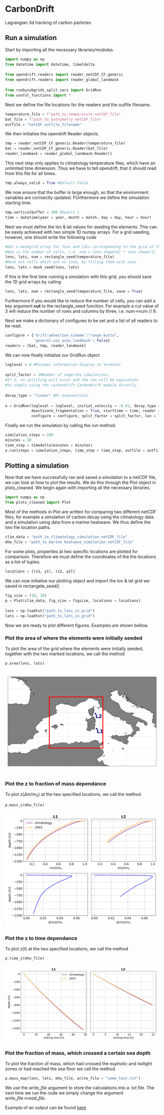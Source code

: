 # CarbonDrift
Lagrangian 3d  tracking of carbon particles

## Run a simulation

Start by importing all the necessary libraries/modules.

```python
import numpy as np
from datetime import datetime, timeldelta

from opendrift.readers import reader_netCDF_CF_generic
from opendrift.readers import reader_global_landmask

from runbysubgrids_split_vars import GridRun
from useful_functions import *
```

Next we define the file locations for the readers and the outfile filename.

```python
temperature_file = f"path_to_temperature_netCDF_file"
bat_file = f"path_to_bathymetry_netCDF_file"
outfile = "netCDF_outfile_filename"
```
We then initialise the opendrift Reader objects.

```python
tmp = reader_netCDF_CF_generic.Reader(temperature_file)
bat = reader_netCDF_CF_generic.Reader(bat_file)
reader_landmask = reader_global_landmask.Reader()
```

This next step only applies to climatology temperature files, which have an unlimited time dimension. Thus we have to tell opendrift, that it should read from this file for all times.

```python
tmp.always_valid = True #Default False
```

We now ensure that the buffer is large enough, so that the environment variables are corroectly updated. FUrthermore we define the simulation starting time.


```python
tmp.verticalbuffer = 100 #Deault 1
time = datetime(year = year, month = motnh, day = day, hour = hour)
```

Next we must define the lon & lat values for seeding the elements. This can be easily achieved with two simple 1D numpy arrays. For a grid seeding, however, one should write the following code

```python
#Get a meshgrid array for lons and lats corresponding to the grid of the given netCDF fie.
#Num is the number of cells, i.e. num = lons.shape[0] * lons.shape[1]
lons, lats, num = rectangle_seed(temperature_file)
#Mask out cells which are on land, by filling them with nans.
lons, lats = mask_seed(lons, lats)
```

If this is the first time running a simulation with this grid, you should save the 1D grid arrays by calling
```python
lons, lats, num = rectangle_seed(temperature_file, save = True)
```
Furthermore if you would like to reduce the number of cells, you can add a key argument **cut** to the rectangle_seed function. For example a cut value of 3 will reduce the number of rows and columns by three, i.e. num&rarr;num // 9.

Next we make a dictionary of configures to be set and a list of all readers to be read.

```python
configure = {'drift:advection_scheme':"runge-kutta",
             'general:use_auto_landmask': False}
readers = [bat, tmp, reader_landmask]
```

We can now finally initialise our GridRun object

```python
loglevel = 0 #Minimal information display in terminal.

split_factor = 1#Number of seperate simulations.
#If 1, no splitting will occur and the run will be equivalent
#to simply using the carbondrift.CarbonDrift module directly.

decay_type = "linear" #Or exponentital.

o = GridRun(loglevel = loglevel, initial_velocity = -0.01, decay_type = decay_type,
            deactivate_fragmentation = True, starttime = time, reader = readers,
            configure = configure, split_factor = split_factor, lon = lons, lat = lats)
```
Finally we run the simulation by calling the run method.

```python
simulation_steps = 200
minutes = 30
time_step = timedelta(minutes = minutes)
o.run(steps = simulation_steps, time_step = time_step, outfile = outfile)
```

## Plotting a simulation
Now that we have successfully ran and saved a simulation to a netCDF file, we can look at how to plot the results. We do this through the Plot object in plots_cleaned. We begin again with importing all the necessary libraries.

```python
import numpy as np
from plots_cleaned import Plot
```

Most of the methods in Plot are written for comparing two different netCDF files, for example a simulation of carbon decay using the climatology data
and a simulation using data from a marine heatwave. We thus define the two file location paths.

```python
clim_data = "path_to_climatology_simulation_netCDF_file"
mhw_file = "path_to_marine_heatwave_simulation_netCDF_file"
```

For some plots, properties at two specific locations are plotted for comparison. Therefore we must define the coordinates of the the locations as a list of tuples.

```python
locations = [(x1, y1), (x2, y2)]
```

We can now initialise our plotting object and import the lon & lat grid we saved in rectangele_seed()

```python
fig_size = (10, 10)
p = Plot(clim_data, fig_size = figsize, locations = locations)

lons = np.loadtxt("path_to_lons_in_grid")
lats = np.loadtxt("path_to_lats_in_grid")
```

Now we are ready to plot different figures. Examples are shown bellow.

### Plot the area of where the elements were initially seeded

To plot the area of the grid where the elements were initially seeded, together with the two marked locations, we call the method

```python
p.area(lons, lats)
```

![](/images/fig1_loc2.png)


### Plot the z to fraction of mass dependance

To plot $z(\Delta m/m_0)$ at the two specified locations, we call the method

```python
p.mass_z(mhw_file)
```

![](/images/fig3_dm_m0_exp_loc2.png)


### Plot the z to time dependance

To plot $z(t)$ at the two specified locations, we call the method

```python
p.time_z(mhw_file)
```

![](/images/fig4_exp_loc2.png)


### Plot the fraction of mass, which crossed a certain sea depth

To plot the fraction of mass, which had crossed the euphotic and twilight zones or had reached the sea floor we call the method

```python
p.mass_map(lons, lats, mhw_file, write_file = "some_text.txt")
```

We use the *write_file* argument to store the calculations into a .txt file. The next time we run the code we simply change the argument *write_file*&rarr;*read_file*.

Example of an output can be found [here](/images/fig5_dm_m0_exp.pdf)




